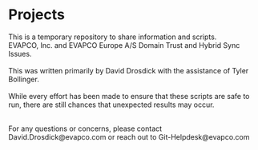 # Projects

This is a temporary repository to share information and scripts. <br>
EVAPCO, Inc. and EVAPCO Europe A/S Domain Trust and Hybrid Sync Issues. <br>  
This was written primarily by David Drosdick with the assistance of Tyler Bollinger. <br>  
While every effort has been made to ensure that these scripts are safe to run, there are still chances that unexpected results may occur.<br>   

<br>
For any questions or concerns, please contact David.Drosdick@evapco.com or reach out to Git-Helpdesk@evapco.com 
